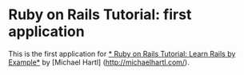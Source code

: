 # Ruby on Rails Tutorial: first application

This is the first application for 
[* Ruby on Rails Tutorial: Learn Rails by Example*](http://railstutorial.org/)
by [Michael Hartl] (http://michaelhartl.com/).

